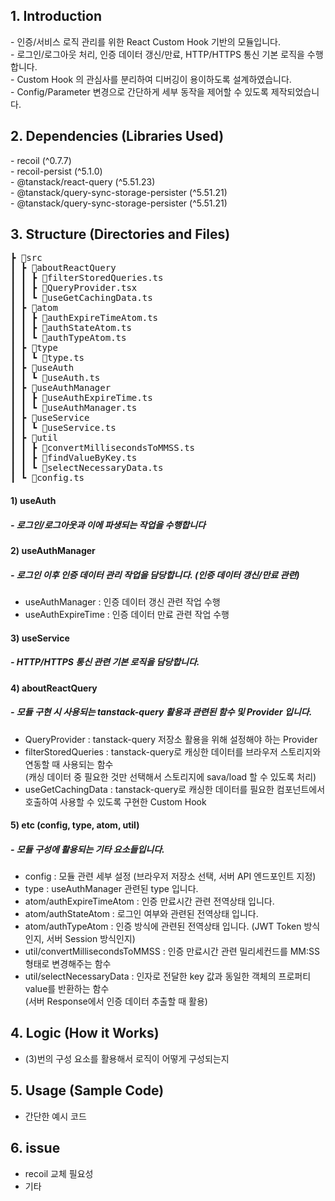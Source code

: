 ## 1. Introduction

<div>- 인증/서비스 로직 관리를 위한 React Custom Hook 기반의 모듈입니다.</div>
<div>- 로그인/로그아웃 처리, 인증 데이터 갱신/만료, HTTP/HTTPS 통신 기본 로직을 수행합니다.</div>
<div>- Custom Hook 의 관심사를 분리하여 디버깅이 용이하도록 설계하였습니다.</div>
<div>- Config/Parameter 변경으로 간단하게 세부 동작을 제어할 수 있도록 제작되었습니다.</div>

## 2. Dependencies (Libraries Used)

<div>- recoil (^0.7.7)</div>
<div>- recoil-persist (^5.1.0)</div>
<div>- @tanstack/react-query (^5.51.23)</div>
<div>- @tanstack/query-sync-storage-persister (^5.51.21)</div>
<div>- @tanstack/query-sync-storage-persister (^5.51.21)</div>

## 3. Structure (Directories and Files)

<pre>
┣ 📂src
┃ ┣ 📂aboutReactQuery
┃ ┃ ┣ 📜filterStoredQueries.ts
┃ ┃ ┣ 📜QueryProvider.tsx
┃ ┃ ┗ 📜useGetCachingData.ts
┃ ┣ 📂atom
┃ ┃ ┣ 📜authExpireTimeAtom.ts
┃ ┃ ┣ 📜authStateAtom.ts
┃ ┃ ┗ 📜authTypeAtom.ts
┃ ┣ 📂type
┃ ┃ ┗ 📜type.ts
┃ ┣ 📂useAuth
┃ ┃ ┗ 📜useAuth.ts
┃ ┣ 📂useAuthManager
┃ ┃ ┣ 📜useAuthExpireTime.ts
┃ ┃ ┗ 📜useAuthManager.ts
┃ ┣ 📂useService
┃ ┃ ┗ 📜useService.ts
┃ ┣ 📂util
┃ ┃ ┣ 📜convertMillisecondsToMMSS.ts
┃ ┃ ┣ 📜findValueByKey.ts
┃ ┃ ┗ 📜selectNecessaryData.ts
┃ ┗ 📜config.ts
</pre>

#### 1) useAuth

##### <div>- 로그인/로그아웃과 이에 파생되는 작업을 수행합니다</div>

#### 2) useAuthManager

##### <div>- 로그인 이후 인증 데이터 관리 작업을 담당합니다. (인증 데이터 갱신/만료 관련)</div>

- useAuthManager : 인증 데이터 갱신 관련 작업 수행
- useAuthExpireTime : 인증 데이터 만료 관련 작업 수행

#### 3) useService

##### <div>- HTTP/HTTPS 통신 관련 기본 로직을 담당합니다.</div>

#### 4) aboutReactQuery

##### <div>- 모듈 구현 시 사용되는 tanstack-query 활용과 관련된 함수 및 Provider 입니다.</div>

- QueryProvider : tanstack-query 저장소 활용을 위해 설정해야 하는 Provider
- filterStoredQueries : tanstack-query로 캐싱한 데이터를 브라우저 스토리지와 연동할 때 사용되는 함수 <br/>(캐싱 데이터 중 필요한 것만 선택해서 스토리지에 sava/load 할 수 있도록 처리)
- useGetCachingData : tanstack-query로 캐싱한 데이터를 필요한 컴포넌트에서 호출하여 사용할 수 있도록 구현한 Custom Hook

#### 5) etc (config, type, atom, util)

##### <div>- 모듈 구성에 활용되는 기타 요소들입니다.</div>

- config : 모듈 관련 세부 설정 (브라우저 저장소 선택, 서버 API 엔드포인트 지정) <br/>
- type : useAuthManager 관련된 type 입니다. <br/>
- atom/authExpireTimeAtom : 인증 만료시간 관련 전역상태 입니다.
- atom/authStateAtom : 로그인 여부와 관련된 전역상태 입니다.
- atom/authTypeAtom : 인증 방식에 관련된 전역상태 입니다. (JWT Token 방식인지, 서버 Session 방식인지) <br/>
- util/convertMillisecondsToMMSS : 인증 만료시간 관련 밀리세컨드를 MM:SS 형태로 변경해주는 함수
- util/selectNecessaryData : 인자로 전달한 key 값과 동일한 객체의 프로퍼티 value를 반환하는 함수<br/>(서버 Response에서 인증 데이터 추출할 때 활용)

## 4. Logic (How it Works)

- (3)번의 구성 요소를 활용해서 로직이 어떻게 구성되는지

## 5. Usage (Sample Code)

- 간단한 예시 코드

## 6. issue

- recoil 교체 필요성
- 기타
